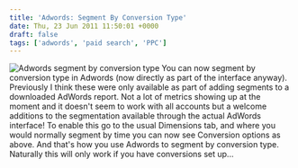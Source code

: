 ```yaml
---
title: 'Adwords: Segment By Conversion Type'
date: Thu, 23 Jun 2011 11:50:01 +0000
draft: false
tags: ['adwords', 'paid search', 'PPC']
---
```


![Adwords segment by conversion type](http://www.tombush.co.uk/wp-content/uploads/2011/06/wpid-New_conversion_segments_in_Adwords.png "Adwords segment by conversion type") You can now segment by conversion type in Adwords (now directly as part of the interface anyway). Previously I think these were only available as part of adding segments to a downloaded AdWords report. Not a lot of metrics showing up at the moment and it doesn't seem to work with all accounts but a welcome additions to the segmentation available through the actual AdWords interface! To enable this go to the usual Dimensions tab, and where you would normally segment by time you can now see Conversion options as above. And that's how you use Adwords to segment by conversion type. Naturally this will only work if you have conversions set up...